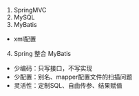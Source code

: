 1. SpringMVC
2. MySQL
3. MyBatis
 - xml配置
 
4. Spring 整合 MyBatis
- 少编码：只写接口，不写实现
- 少配置：别名、mapper配置文件的扫描问题
- 灵活性：定制SQL、自由传参、结果赋值